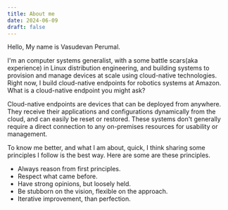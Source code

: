 ```yaml
---
title: About me
date: 2024-06-09
draft: false
---
```


Hello,
My name is Vasudevan Perumal.

I'm an computer systems generalist, with a some battle scars(aka experience) in Linux distribution engineering, and building systems to provision and manage devices at scale using cloud-native technologies. Right now, I build cloud-native endpoints for robotics systems at Amazon. What is a cloud-native endpoint you might ask?

Cloud-native endpoints are devices that can be deployed from anywhere. They receive their applications and configurations dynamically from the cloud, and can easily be reset or restored. These systems don't generally require a direct connection to any on-premises resources for usability or management.

To know me better, and what I am about, quick, I think sharing some principles I follow is the best way. Here are some are these principles.
- Always reason from first principles.
- Respect what came before.
- Have strong opinions, but loosely held.
- Be stubborn on the vision, flexible on the approach.
- Iterative improvement, than perfection.

